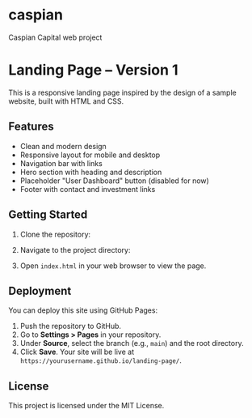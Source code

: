 # caspian
Caspian Capital web project

# Landing Page – Version 1

This is a responsive landing page inspired by the design of a sample website, built with HTML and CSS.

## Features

- Clean and modern design
- Responsive layout for mobile and desktop
- Navigation bar with links
- Hero section with heading and description
- Placeholder "User Dashboard" button (disabled for now)
- Footer with contact and investment links

## Getting Started

1. Clone the repository:

2. Navigate to the project directory:

3. Open `index.html` in your web browser to view the page.

## Deployment

You can deploy this site using GitHub Pages:

1. Push the repository to GitHub.
2. Go to **Settings > Pages** in your repository.
3. Under **Source**, select the branch (e.g., `main`) and the root directory.
4. Click **Save**. Your site will be live at `https://yourusername.github.io/landing-page/`.

## License

This project is licensed under the MIT License.

